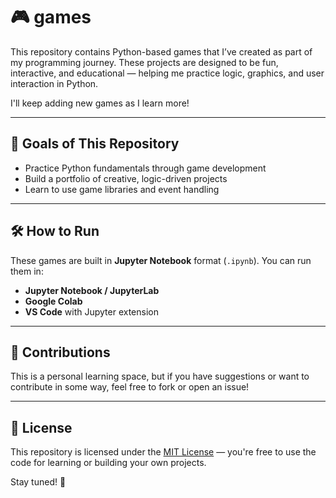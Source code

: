 # 🎮 games

This repository contains Python-based games that I’ve created as part of my programming journey. These projects are designed to be fun, interactive, and educational — helping me practice logic, graphics, and user interaction in Python.

I'll keep adding new games as I learn more!

---

## 🚀 Goals of This Repository

- Practice Python fundamentals through game development
- Build a portfolio of creative, logic-driven projects
- Learn to use game libraries and event handling

---

## 🛠 How to Run

These games are built in **Jupyter Notebook** format (`.ipynb`). You can run them in:

- **Jupyter Notebook / JupyterLab**
- **Google Colab**
- **VS Code** with Jupyter extension

---

## 🤝 Contributions

This is a personal learning space, but if you have suggestions or want to contribute in some way, feel free to fork or open an issue!

---

## 📜 License

This repository is licensed under the [MIT License](LICENSE) — you're free to use the code for learning or building your own projects.

Stay tuned! 🚧

